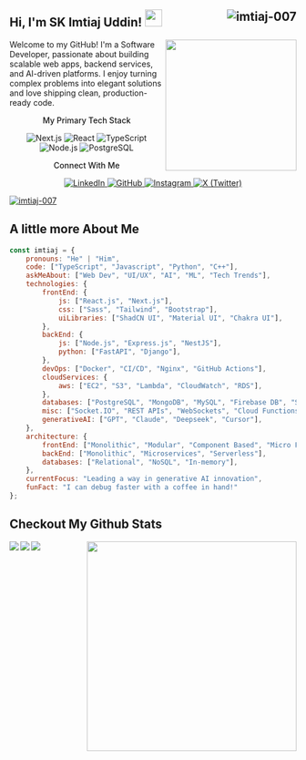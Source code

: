 <h2>Hi, I'm SK Imtiaj Uddin! 
<img src="https://emojis.slackmojis.com/emojis/images/1531849430/4246/blob-sunglasses.gif?1531849430" width="30"/> 
<img src="https://komarev.com/ghpvc/?username=imtiaj-007&label=Profile%20views&color=0e75b6&style=for-the-badge&abbreviated=true&base=1112" alt="imtiaj-007" align="right" />
</h2>
<img align='right' src="https://media.giphy.com/media/M9gbBd9nbDrOTu1Mqx/giphy.gif" width="230">
<a href="https://trendshift.io/developers/2235" target="_blank"></a>

Welcome to my GitHub! I'm a Software Developer, passionate about building scalable web apps, backend services, and AI-driven platforms. I enjoy turning complex problems into elegant solutions and love shipping clean, production-ready code.

<div align="center">
  <p style="font-weight: 500">My Primary Tech Stack</p>
  <div>
    <img src="https://img.shields.io/badge/Next.js-000000?style=for-the-badge&logo=nextdotjs&logoColor=white" alt="Next.js" />
    <img src="https://img.shields.io/badge/React-61DAFB?style=for-the-badge&logo=react&logoColor=black" alt="React" />
    <img src="https://img.shields.io/badge/TypeScript-3178C6?style=for-the-badge&logo=typescript&logoColor=white" alt="TypeScript" />
    <img src="https://img.shields.io/badge/Node.js-339933?style=for-the-badge&logo=nodedotjs&logoColor=white" alt="Node.js" />
    <img src="https://img.shields.io/badge/PostgreSQL-4169E1?style=for-the-badge&logo=postgresql&logoColor=white" alt="PostgreSQL" />
  </div>

  <p style="font-weight: 500">Connect With Me</p>
  <div>
    <a href="https://linkedin.com/in/your-profile" target="_blank">
      <img src="https://img.shields.io/badge/LinkedIn-0A66C2?style=for-the-badge&logo=linkedin&logoColor=white" alt="LinkedIn" />
    </a>
    <a href="https://github.com/imtiaj-007" target="_blank">
      <img src="https://img.shields.io/badge/GitHub-181717?style=for-the-badge&logo=github&logoColor=white" alt="GitHub" />
    </a>
    <a href="https://instagram.com/your-profile" target="_blank">
      <img src="https://img.shields.io/badge/Instagram-E4405F?style=for-the-badge&logo=instagram&logoColor=white" alt="Instagram" />
    </a>
    <a href="https://x.com/your-handle" target="_blank">
      <img src="https://img.shields.io/badge/X (Twitter)-000000?style=for-the-badge&logo=x&logoColor=white" alt="X (Twitter)" />
    </a>
  </div>
</div>

<p align="left"> <a href="https://github.com/ryo-ma/github-profile-trophy"><img src="https://github-profile-trophy.vercel.app/?username=imtiaj-007" alt="imtiaj-007" /></a> </p>


## A little more About Me

```js
const imtiaj = {
    pronouns: "He" | "Him",
    code: ["TypeScript", "Javascript", "Python", "C++"],
    askMeAbout: ["Web Dev", "UI/UX", "AI", "ML", "Tech Trends"],
    technologies: {
        frontEnd: {
            js: ["React.js", "Next.js"],
            css: ["Sass", "Tailwind", "Bootstrap"],
            uiLibraries: ["ShadCN UI", "Material UI", "Chakra UI"],
        },
        backEnd: {
            js: ["Node.js", "Express.js", "NestJS"],
            python: ["FastAPI", "Django"],
        },
        devOps: ["Docker", "CI/CD", "Nginx", "GitHub Actions"],
        cloudServices: {
            aws: ["EC2", "S3", "Lambda", "CloudWatch", "RDS"],
        },
        databases: ["PostgreSQL", "MongoDB", "MySQL", "Firebase DB", "Supabase DB", "Redis"],
        misc: ["Socket.IO", "REST APIs", "WebSockets", "Cloud Functions"],
        generativeAI: ["GPT", "Claude", "Deepseek", "Cursor"],
    },
    architecture: {
        frontEnd: ["Monolithic", "Modular", "Component Based", "Micro Frontend"],
        backEnd: ["Monolithic", "Microservices", "Serverless"],
        databases: ["Relational", "NoSQL", "In-memory"],
    },
    currentFocus: "Leading a way in generative AI innovation",
    funFact: "I can debug faster with a coffee in hand!"
};
```

## Checkout My Github Stats

<img src="https://media1.giphy.com/media/v1.Y2lkPTc5MGI3NjExamJ0NmR2dWlpYnZzd2xxdXZkOHJ0cnNzazdrZTdvcHRnZmhzdnF2cSZlcD12MV9pbnRlcm5hbF9naWZfYnlfaWQmY3Q9Zw/3Kd5t6OCS4AG9MxA0e/giphy.gif" width="368" align="right">

<picture>
  <source
    srcset="https://github-readme-stats.vercel.app/api?username=imtiaj-007&show_icons=true&theme=tokyonight&card_width=465&card-height=320"
    media="(prefers-color-scheme: dark)"
  />
  <source
    srcset="https://github-readme-stats.vercel.app/api?username=imtiaj-007&show=prs_merged,prs_merged_percentage&show_icons=true&card_width=465&card-height=320"
    media="(prefers-color-scheme: light), (prefers-color-scheme: no-preference)"
  />
  <img align="left" src="https://github-readme-stats.vercel.app/api?username=imtiaj-007&show=prs_merged,prs_merged_percentage&show_icons=true&card_width=465&card-height=320" />
</picture>

<picture>
  <source
    srcset="https://streak-stats.demolab.com?user=imtiaj-007&theme=tokyonight&card_width=465&card-height=320"
    media="(prefers-color-scheme: dark)"
  />
  <source
    srcset="https://streak-stats.demolab.com?user=imtiaj-007&card_width=465&card-height=320"
    media="(prefers-color-scheme: light), (prefers-color-scheme: no-preference)"
  />
  <img align="left" src="https://streak-stats.demolab.com?user=imtiaj-007&card_width=465&card-height=320" />
</picture>

<picture>
  <source
    srcset="https://github-readme-stats.vercel.app/api/top-langs/?username=imtiaj-007&show_icons=true&text_bold=true&langs_count=6&layout=compact&theme=tokyonight&card_width=465&card-height=320"
    media="(prefers-color-scheme: dark)"
  />
  <source
    srcset="https://github-readme-stats.vercel.app/api/top-langs/?username=imtiaj-007&show_icons=true&text_bold=true&langs_count=6&layout=compact&card_width=465&card-height=320"
    media="(prefers-color-scheme: light), (prefers-color-scheme: no-preference)"
  />
  <img align="left" src="https://github-readme-stats.vercel.app/api/top-langs/?username=imtiaj-007&show_icons=true&text_bold=true&langs_count=6&layout=compact&card_width=465&card-height=320" />
</picture>



